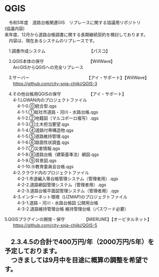 # QGIS
　令和5年度　道路台帳関連GIS　リプレースに関する協議用リポジトリ  
(協議内容)  
 来年度、12月から道路台帳調書に関する長期継続契約を検討しております。  
 　内容は、現在あるシステムのリプレースです。  

　1.調書作成システム　　　　　　　　　　 【パスコ】  

　2.QGIS本体の保守　　　　　　　　　　　【WillWave】  
 　　ArcGISからQGISへの完全リプレース  
 
　3.サーバー　　　　　　　　　　　　　　【アイ・サポート】【WillWave】  
　　https://github.com/city-soja-chiiki/QGIS-3  
             
　4.その他台帳用QGISの保守　　　　　　　【アイ・サポート】  
　　4-1.LGWAN内のプロジェクトファイル  
　　　4-1-0.⓪統合型.qgs  
　　　4-1-1.①総社市道路・河川・水路台帳.qgs  
　　　4-1-2.②地籍図（マルコポーロ複写）.qgs  
　　　4-1-3.③土木担当要望.qgs  
　　　4-1-4.④道路付帯構造物.qgs  
　　　4-1-5.⑤道路維持管理.qgs  
　　　4-1-6.⑥路面性状調査.qgs  
　　　4-1-7.⑦災害情報.qgs  
　　　4-1-8.⑧道路台帳（建築基準法）網図.qgs  
　　　4-1-9.⑨背景図.qgs  
　　　4-1-10.⑩教育委員会台帳.qgs  
　　4-2.クラウド内のプロジェクトファイル  
　　　4-2-1.市道編入等台帳管理システム（管理者用）.qgs  
　　　4-2-2.道路網図管理システム（管理者用）.qgs  
　　　4-2-3.道路台帳平面図管理システム（管理者用）.qgs  
　　4-3.インターネット環境（LIZMAP)のプロジェクトファイル  
　　　4-3-1.道路・河川・水路台帳図 公開用台帳  
　　　4-3-2.道路維持管理台帳 維持管理台帳（パスワード必要）
  
  5.QGISプラグインの開発・保守　　　　　【MIERUNE】【オービタルネット】  
　　https://github.com/city-soja-chiiki/QGIS-5  
   
　2.3.4.5の合計で400万円/年（2000万円/5年）を予定しております。  
 　つきましては9月中を目途に概算の調整を希望です。  
-
